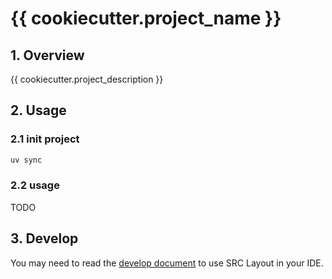 # {{ cookiecutter.project_name }}

## 1. Overview

{{ cookiecutter.project_description }}

## 2. Usage

### 2.1 init project

```bash
uv sync
```

### 2.2 usage

TODO

## 3. Develop

You may need to read the [develop document](./docs/development.md) to use SRC Layout in your IDE.
